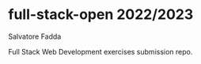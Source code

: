 # full-stack-open 2022/2023

Salvatore Fadda

Full Stack Web Development exercises submission repo.
